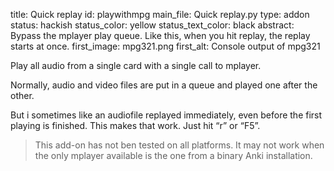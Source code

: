 title: Quick replay
id: playwithmpg
main_file: Quick replay.py
type: addon
status: hackish
status_color: yellow
status_text_color: black
abstract: Bypass the mplayer play queue. Like this, when you hit replay, the replay starts at once.
first_image: mpg321.png
first_alt: Console output of mpg321

Play all audio from a single card with a single call to mplayer.

Normally, audio and video files are put in a queue and played one after
the other.

But i sometimes like an audiofile replayed immediately, even before
the first playing is finished. This makes that work. Just hit “r” or “F5”.

<blockquote class="nb">
This add-on has not ben tested on all
platforms. It may not work when the only mplayer available is the one
from a binary Anki installation.
</blockquote>
